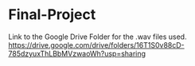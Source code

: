 # Final-Project

Link to the Google Drive Folder for the .wav files used.
https://drive.google.com/drive/folders/16T1S0v88cD-785dzyuxThLBbMVzwaoWh?usp=sharing
